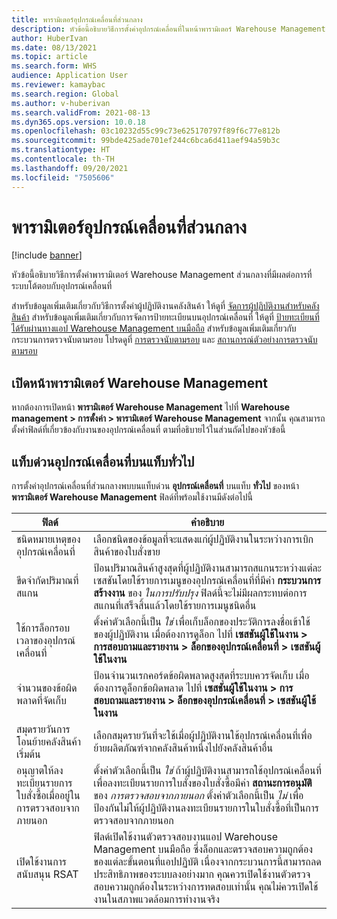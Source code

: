 ```yaml
---
title: พารามิเตอร์อุปกรณ์เคลื่อนที่ส่วนกลาง
description: หัวข้อนี้อธิบายวิธีการตั้งค่าอุปกรณ์เคลื่อนที่ในหน้าพารามิเตอร์ Warehouse Management
author: HuberIvan
ms.date: 08/13/2021
ms.topic: article
ms.search.form: WHS
audience: Application User
ms.reviewer: kamaybac
ms.search.region: Global
ms.author: v-huberivan
ms.search.validFrom: 2021-08-13
ms.dyn365.ops.version: 10.0.18
ms.openlocfilehash: 03c10232d55c99c73e625170797f89f6c77e812b
ms.sourcegitcommit: 99bde425ade701ef244c6bca6d411aef94a59b3c
ms.translationtype: HT
ms.contentlocale: th-TH
ms.lasthandoff: 09/20/2021
ms.locfileid: "7505606"
---
```

# <a name="global-mobile-device-parameters"></a>พารามิเตอร์อุปกรณ์เคลื่อนที่ส่วนกลาง

[!include [banner](../includes/banner.md)]

หัวข้อนี้อธิบายวิธีการตั้งค่าพารามิเตอร์ Warehouse Management ส่วนกลางที่มีผลต่อการที่ระบบโต้ตอบกับอุปกรณ์เคลื่อนที่

สำหรับข้อมูลเพิ่มเติมเกี่ยวกับวิธีการตั้งค่าผู้ปฏิบัติงานคลังสินค้า ให้ดูที่ [จัดการผู้ปฏิบัติงานสำหรับคลังสินค้า](manage-warehouse-workers.md) สำหรับข้อมูลเพิ่มเติมเกี่ยวกับการจัดการป้ายทะเบียนบนอุปกรณ์เคลื่อนที่ ให้ดูที่ [ป้ายทะเบียนที่ได้รับผ่านทางแอป Warehouse Management บนมือถือ](warehousing-mobile-device-app-license-plate-receiving.md) สำหรับข้อมูลเพิ่มเติมเกี่ยวกับกระบวนการตรวจนับตามรอบ โปรดดูที่ [การตรวจนับตามรอบ](cycle-counting.md) และ [สถานการณ์ตัวอย่างการตรวจนับตามรอบ](cycle-counting-scenarios.md)

## <a name="open-the-warehouse-management-parameters-page"></a>เปิดหน้าพารามิเตอร์ Warehouse Management

หากต้องการเปิดหน้า **พารามิเตอร์ Warehouse Management** ไปที่ **Warehouse management \> การตั้งค่า \> พารามิเตอร์ Warehouse Management** จากนั้น คุณสามารถตั้งค่าฟิลด์ที่เกี่ยวข้องกับงานของอุปกรณ์เคลื่อนที่ ตามที่อธิบายไว้ในส่วนถัดไปของหัวข้อนี้

## <a name="mobile-device-fasttab-on-the-general-tab"></a>แท็บด่วนอุปกรณ์เคลื่อนที่บนแท็บทั่วไป

การตั้งค่าอุปกรณ์เคลื่อนที่ส่วนกลางพบบนแท็บด่วน **อุปกรณ์เคลื่อนที่** บนแท็บ **ทั่วไป** ของหน้า **พารามิเตอร์ Warehouse Management** ฟิลด์ที่พร้อมใช้งานมีดังต่อไปนี้

| ฟิลด์ | คำอธิบาย |
|---|---|
| ชนิดหมายเหตุของอุปกรณ์เคลื่อนที่ | เลือกชนิดของข้อมูลที่จะแสดงแก่ผู้ปฏิบัติงานในระหว่างการเบิกสินค้าของใบสั่งขาย |
| ขีดจำกัดปริมาณที่สแกน | ป้อนปริมาณสินค้าสูงสุดที่ผู้ปฏิบัติงานสามารถสแกนระหว่างแต่ละเซสชันโดยใช้รายการเมนูของอุปกรณ์เคลื่อนที่ที่มีค่า **กระบวนการสร้างงาน** ของ *ในการปรับปรุง* ฟิลด์นี้จะไม่มีผลกระทบต่อการสแกนที่เสร็จสิ้นแล้วโดยใช้รายการเมนูชนิดอื่น |
| ใช้การล็อกรอบเวลาของอุปกรณ์เคลื่อนที่ | ตั้งค่าตัวเลือกนี้เป็น *ใช่* เพื่อเก็บล็อกของประวัติการลงชื่อเข้าใช้ของผู้ปฏิบัติงาน เมื่อต้องการดูล็อก ไปที่ **เซสชันผู้ใช้ในงาน \> การสอบถามและรายงาน \> ล็อกของอุปกรณ์เคลื่อนที่ \> เซสชันผู้ใช้ในงาน** |
| จำนวนของข้อผิดพลาดที่จัดเก็บ | ป้อนจํานวนเรกคอร์ดข้อผิดพลาดสูงสุดที่ระบบควรจัดเก็บ เมื่อต้องการดูล็อกข้อผิดพลาด ไปที่ **เซสชันผู้ใช้ในงาน \> การสอบถามและรายงาน \> ล็อกของอุปกรณ์เคลื่อนที่ \> เซสชันผู้ใช้ในงาน** |
| สมุดรายวันการโอนย้ายคลังสินค้าเริ่มต้น | เลือกสมุดรายวันที่จะใช้เมื่อผู้ปฏิบัติงานใช้อุปกรณ์เคลื่อนที่เพื่อย้ายผลิตภัณฑ์จากคลังสินค้าหนึ่งไปยังคลังสินค้าอื่น |
| อนุญาตให้ลงทะเบียนรายการใบสั่งซื้อเมื่ออยู่ในการตรวจสอบจากภายนอก | ตั้งค่าตัวเลือกนี้เป็น *ใช่* ถ้าผู้ปฏิบัติงานสามารถใช้อุปกรณ์เคลื่อนที่เพื่อลงทะเบียนรายการใบสั่งของใบสั่งซื้อมีค่า **สถานะการอนุมัติ** ของ *การตรวจสอบจากภายนอก* ตั้งค่าตัวเลือกนี้เป็น *ไม่* เพื่อป้องกันไม่ให้ผู้ปฏิบัติงานลงทะเบียนรายการในใบสั่งซื้อที่เป็นการตรวจสอบจากภายนอก |
| เปิดใช้งานการสนับสนุน RSAT | ฟิลด์เปิดใช้งานตัวตรวจสอบงานแอป Warehouse Management บนมือถือ ซึ่งล็อกและตรวจสอบความถูกต้องของแต่ละขั้นตอนที่แอปปฏิบัติ เนื่องจากกระบวนการนี้สามารถลดประสิทธิภาพของระบบลงอย่างมาก คุณควรเปิดใช้งานตัวตรวจสอบความถูกต้องในระหว่างการทดสอบเท่านั้น คุณไม่ควรเปิดใช้งานในสภาพแวดล้อมการทำงานจริง |
